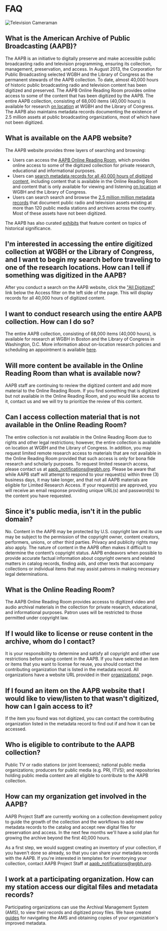 # FAQ

![Television Cameraman](/page-banners/banner2.jpg)

## What is the American Archive of Public Broadcasting (AAPB)?

The AAPB is an initiative to digitally preserve and make accessible
public broadcasting radio and television programming, ensuring its collection,
management, preservation, and access. In August 2013, the Corporation for
Public Broadcasting selected WGBH and the Library of Congress as the permanent
stewards of the AAPB collection. To date, almost 40,000 hours of historic public broadcasting radio and
television content has been digitized and preserved. The AAPB Online Reading Room provides online access to some of the content that has been digitized by the AAPB. The entire AAPB collection, consisting of 68,000 items (40,000 hours) is available for research [on location](/on-location) at WGBH and the Library of Congress. The AAPB also maintains metadata records documenting the existence of 2.5 million assets at public broadcasting organizations, most of which have not been digitized.

## What is available on the AAPB website?

The AAPB website provides three layers of searching and browsing:

- Users can access the [AAPB Online Reading Room](/catalog?q=&utf8=%E2%9C%93&f[access_types][]=online), which provides online access to some of the digitized collection for private research, educational and informational purposes.
- Users can [search metadata records for all 40,000 hours of digitized content](/catalog?q=&utf8=%E2%9C%93&f[access_types][]=digitized), including content that is available in the Online Reading Room and content that is only available for viewing and listening [on location](/on-location) at WGBH and the Library of Congress.
- Users can search search and browse the [2.5 million million metadata records](/catalog?q=&utf8=%E2%9C%93&f[access_types][]=all) that document public radio and television assets existing at more than 120 public media stations and archives across the country. Most of these assets have not been digitized.

The AAPB has also curated [exhibits](/exhibits) that feature content on topics of historical significance.

## I'm interested in accessing the entire digitized collection at WGBH or the Library of Congress, and I want to begin my search before traveling to one of the research locations. How can I tell if something was digitized in the AAPB?

After you conduct a search on the AAPB website, click the ["All Digitized"](/catalog?q=&utf8=%E2%9C%93&f[access_types][]=digitized) link below the Access filter on the left side of the page. This will display records for all 40,000 hours of digitized content.

## I want to conduct research using the entire AAPB collection. How can I do so?

The entire AAPB collection, consisting of 68,000 items (40,000 hours), is available for research at
WGBH in Boston and the Library of Congress in
Washington, D.C. More information about on-location research policies and
scheduling an appointment is available [here](/on-location).

## Will more content be available in the Online Reading Room than what is available now?

AAPB staff are continuing to review the digitized content and add more material to the Online Reading Room. If you find something that is digitized but not available in the Online Reading Room, and you would like access to it, contact us and we will try to prioritize the review of this content.

## Can I access collection material that is not available in the Online Reading Room?

The entire collection is not available in the Online Reading Room due to rights and other legal restrictions; however, the entire collection is available on location at WGBH and the Library of Congress. In addition, you may request limited remote research access to materials that are not available in the Online Reading Room provided that such access is only for bona fide research and scholarly purposes. To request limited research access, please contact us at [aapb_notifications@wgbh.org](mailto:aapb_notifications@wgbh.org). Please be aware that while AAPB staff will attempt to respond to your request(s) within three (3) business days, it may take longer, and that not all AAPB materials are eligible for Limited Research Access. If your request(s) are approved, you will receive an email response providing unique URL(s) and password(s) to the content you have requested.

## Since it's public media, isn't it in the public domain?

No. Content in the AAPB may be protected by U.S. copyright law and its use may
be subject to the permission of the copyright owner, content creators,
performers, unions, or other third parties. Privacy and publicity rights may
also apply. The nature of content in the AAPB often makes it difficult to
determine the content’s copyright status. AAPB endeavors when possible to
provide accurate factual information about copyright owners and related matters
in catalog records, finding aids, and other texts that accompany collections or
individual items that may assist patrons in making necessary legal
determinations.

## What is the Online Reading Room?

The AAPB Online Reading Room provides accesss to digitized video and audio archival materials in the
collection for private research, educational, and informational purposes. Patron
uses will be restricted to those permitted under copyright law.

## If I would like to license or reuse content in the archive, whom do I contact?

It is your responsibility to determine and satisfy all copyright and other use
restrictions before using content in the AAPB. If you have selected an item or
items that you want to license for reuse, you should contact the contributing
organization that is listed in the metadata record. All organizations have a website URL provided in their [organizations'](/participating-orgs) page.

## If I found an item on the AAPB website that I would like to view/listen to that wasn't digitized, how can I gain access to it?

If the item you found was not digitized, you can contact the contributing
organization listed in the metadata record to find out if and how it can be
accessed.

## Who is eligible to contribute to the AAPB collection?

Public TV or radio stations (or joint licensees); national public media
organizations; producers for public media (e.g. PRI, ITVS); and repositories
holding public media content are all eligible to contribute to the AAPB
collection.

## How can my organization get involved in the AAPB?

AAPB Project Staff are currently working on a collection development policy
to guide the growth of the collection and the workflows to add new metadata
records to the catalog and accept new digital files for preservation and
access. In the next few months we'll have a solid plan for growing the archive
beyond the first 40,000 hours.

As a first step, we would suggest creating an inventory of your collection, if
you haven't done so already, so that you can share your metadata records with
the AAPB. If you're interested in templates for inventorying your collection,
contact AAPB Project Staff at aapb_notifications@wgbh.org.

## I work at a participating organization. How can my station access our digital files and metadata records?

Participating organizations can use the Archival Management System (AMS), to
view their records and digitized proxy files. We have created
[guides](/help/using-the-ams) for navigating the AMS and obtaining copies of
your organization's improved metadata.

